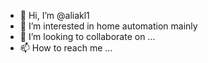 - 👋 Hi, I’m @aliakl1
- 👀 I’m interested in home automation mainly 
- 💞️ I’m looking to collaborate on ...
- 📫 How to reach me ...

<!---
aliakl1/aliakl1 is a ✨ special ✨ repository because its `README.md` (this file) appears on your GitHub profile.
You can click the Preview link to take a look at your changes.
--->
